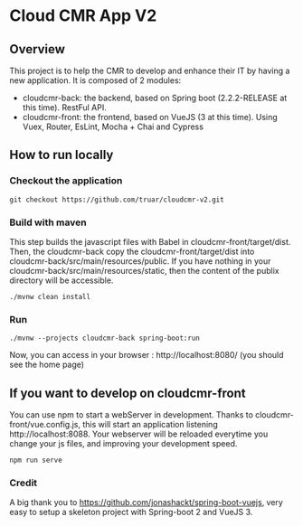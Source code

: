 # Cloud CMR App V2

## Overview
This project is to help the CMR to develop and enhance their IT by having a new application. It is composed of 2 modules: 
* cloudcmr-back: the backend, based on Spring boot (2.2.2-RELEASE at this time). RestFul API.
* cloudcmr-front: the frontend, based on VueJS (3 at this time). Using Vuex, Router, EsLint, Mocha + Chai and Cypress

## How to run locally

### Checkout the application
```
git checkout https://github.com/truar/cloudcmr-v2.git
```

### Build with maven
This step builds the javascript files with Babel in cloudcmr-front/target/dist. Then, the cloudcmr-back copy the cloudcmr-front/target/dist into cloudcmr-back/src/main/resources/public.
If you have nothing in your cloudcmr-back/src/main/resources/static, then the content of the publix directory will be accessible.
```
./mvnw clean install
```

### Run 
```
./mvnw --projects cloudcmr-back spring-boot:run
```
Now, you can access in your browser : http://localhost:8080/ (you should see the home page)

## If you want to develop on cloudcmr-front
You can use npm to start a webServer in development. Thanks to cloudcmr-front/vue.config.js, this will start an application listening http://localhost:8088.
Your webserver will be reloaded everytime you change your js files, and improving your development speed.
```
npm run serve
```

### Credit
A big thank you to https://github.com/jonashackt/spring-boot-vuejs, very easy to setup a skeleton project with Spring-boot 2 and VueJS 3.